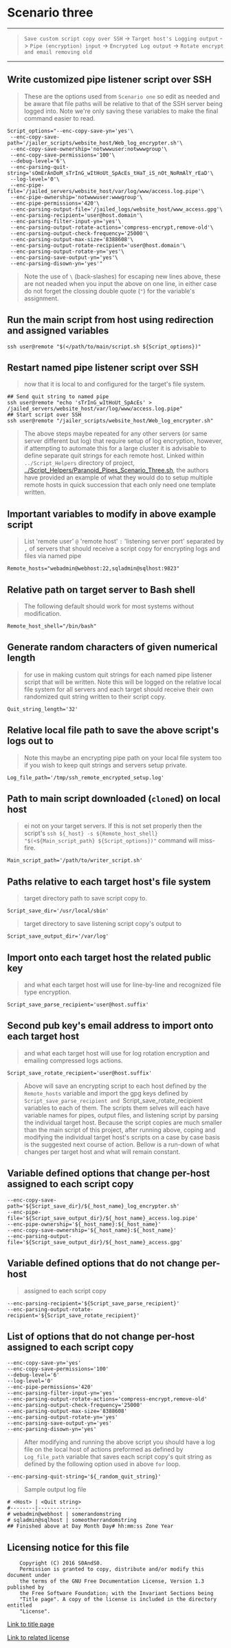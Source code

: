 # Scenario three

-----

> `Save custom script copy over SSH` -> `Target host's Logging output` ->
> `Pipe (encryption) input` -> `Encrypted Log output` ->
> `Rotate encrypt and email removing old`

-----

## Write customized pipe listener script over SSH

> These are the options used from `Scenario one` so edit as needed and be
> aware that file paths will be relative to that of the SSH server being logged
> into. Note we're only saving these variables to make the final command easier
> to read.

```
Script_options="--enc-copy-save-yn='yes'\
 --enc-copy-save-path='/jailer_scripts/website_host/Web_log_encrypter.sh'\
 --enc-copy-save-ownership='notwwwuser:notwwwgroup'\
 --enc-copy-save-permissions='100'\
 --debug-level='6'\
 --enc-parsing-quit-string='sOmErAnDoM_sTrInG_wItHoUt_SpAcEs_tHaT_iS_nOt_NoRmAlY_rEaD'\
 --log-level='0'\
 --enc-pipe-file='/jailed_servers/website_host/var/log/www/access.log.pipe'\
 --enc-pipe-ownership='notwwwuser:wwwgroup'\
 --enc-pipe-permissions='420'\
 --enc-parsing-output-file='/jailed_logs/website_host/www_access.gpg'\
 --enc-parsing-recipient='user@host.domain'\
 --enc-parsing-filter-input-yn='yes'\
 --enc-parsing-output-rotate-actions='compress-encrypt,remove-old'\
 --enc-parsing-output-check-frequency='25000'\
 --enc-parsing-output-max-size='8388608'\
 --enc-parsing-output-rotate-recipient='user@host.domain'\
 --enc-parsing-output-rotate-yn='yes'\
 --enc-parsing-save-output-yn='yes'\
 --enc-parsing-disown-yn='yes'"
```

> Note the use of `\` (back-slashes) for escaping new lines above, these are not
> neaded when you input the above on one line, in either case do not forget the
> clossing double quote (`"`) for the variable's assignment.

## Run the main script from host using redirection and assigned variables

```
ssh user@remote "$(</path/to/main/script.sh ${Script_options})"
```

## Restart named pipe listener script over SSH

> now that it is local to and configured for the target's file system.

```
## Send quit string to named pipe
ssh user@remote "echo 'sTrInG_wItHoUt_SpAcEs' > /jailed_servers/website_host/var/log/www/access.log.pipe"
## Start script over SSH
ssh user@remote "/jailer_scripts/website_host/Web_log_encrypter.sh"
```

> The above steps maybe repeated for any other servers (or same server
> different but log) that require setup of log encryption, however, if attempting
> to automate this for a large cluster it is advisable to define separate quit
> strings for each remote host. Linked within `../Script_Helpers` directory of
> project,
> [../Script_Helpers/Paranoid_Pipes_Scenario_Three.sh](../Script_Helpers/Paranoid_Pipes_Scenario_Three.sh),
> the authors have provided an example of what they would do to setup
> multiple remote hosts in quick succession that each only need one template
> written.

## Important variables to modify in above example script

> List 'remote user' `@` 'remote host' `:` 'listening server port' separated
> by `,` of servers that should receive a script copy for encrypting logs and
> files via named pipe

```
Remote_hosts="webadmin@webhost:22,sqladmin@sqlhost:9823"
```

## Relative path on target server to Bash shell

> The following default should work for most systems without modification.

```
Remote_host_shell="/bin/bash"
```

## Generate random characters of given numerical length

> for use in making custom quit strings for each named pipe listener script
> that will be written. Note this will be logged on the relative local file
> system for all servers and each target should receive their own randomized
> quit string written to their script copy.

```
Quit_string_length='32'
```

## Relative local file path to save the above script's logs out to

> Note this maybe an encrypting pipe path on your local file system too if you
> wish to keep quit strings and servers setup private.

```
Log_file_path='/tmp/ssh_remote_encrypted_setup.log'
```

## Path to main script downloaded (`clone`d) on local host

> ei not on your target servers. If this is not set properly then the script's
> `ssh ${_host} -s ${Remote_host_shell} "$(<${Main_script_path} ${Script_options})"`
> command will miss-fire.

```
Main_script_path='/path/to/writer_script.sh'
```

## Paths relative to each target host's file system

> target directory path to save script copy to.

```
Script_save_dir='/usr/local/sbin'
```

> target directory to save listening script copy's output to

```
Script_save_output_dir='/var/log'
```

## Import onto each target host the related public key

> and what each target host will use for line-by-line and recognized file type
> encryption.

```
Script_save_parse_recipient='user@host.suffix'
```

## Second pub key's email address to import onto each target host

> and what each target host will use for log rotation encryption and emailing
> compressed logs actions.

```
Script_save_rotate_recipient='user@host.suffix'
```

> Above will save an encrypting script to each host defined by the `Remote_hosts`
> variable and import the gpg keys defined by `Script_save_parse_recipient and
> `Script_save_rotate_recipient variables to each of them. The scripts them
> selves will each have variable names for pipes, output files, and listening
> script by parsing the individual target host. Because the script copies are
> much smaller than the main script of this project, after running above, coping
> and modifying the individual target host's scripts on a case by case basis is
> the suggested next course of action.
> Bellow is a run-down of what changes per target host and what will remain
> constant.

## Variable defined options that change per-host assigned to each script copy

```
--enc-copy-save-path='${Script_save_dir}/${_host_name}_log_encrypter.sh'
--enc-pipe-file='${Script_save_output_dir}/${_host_name}_access.log.pipe'
--enc-pipe-ownership='${_host_name}:${_host_name}'
--enc-copy-save-ownership='${_host_name}:${_host_name}'
--enc-parsing-output-file='${Script_save_output_dir}/${_host_name}_access.gpg'
```

## Variable defined options that do not change per-host

> assigned to each script copy

```
--enc-parsing-recipient='${Script_save_parse_recipient}'
--enc-parsing-output-rotate-recipient='${Script_save_rotate_recipient}'
```

## List of options that do not change per-host assigned to each script copy

```
--enc-copy-save-yn='yes'
--enc-copy-save-permissions='100'
--debug-level='6'
--log-level='0'
--enc-pipe-permissions='420'
--enc-parsing-filter-input-yn='yes'
--enc-parsing-output-rotate-actions='compress-encrypt,remove-old'
--enc-parsing-output-check-frequency='25000'
--enc-parsing-output-max-size='8388608'
--enc-parsing-output-rotate-yn='yes'
--enc-parsing-save-output-yn='yes'
--enc-parsing-disown-yn='yes'
```

> After modifying and running the above script you should have a log file on the
> local host of actions preformed as defined by `Log_file_path` variable that
> saves each script copy's quit string as defined by the following option used in
> above `for` loop.

```
--enc-parsing-quit-string='${_random_quit_string}'
```

> Sample output log file

```
# <Host> | <Quit string>
#--------|--------------
# webadmin@webhost | somerandomstring
# sqladmin@sqlhost | someotherrandomstring
## Finished above at Day Month Day# hh:mm:ss Zone Year
```

## Licensing notice for this file

```
    Copyright (C) 2016 S0AndS0.
    Permission is granted to copy, distribute and/or modify this document under
    the terms of the GNU Free Documentation License, Version 1.3 published by
    the Free Software Foundation; with the Invariant Sections being
    "Title page". A copy of the license is included in the directory entitled
    "License".
```

[Link to title page](Contributing_Financially.md)

[Link to related license](../Licenses/GNU_FDLv1.3_Documentation.md)
